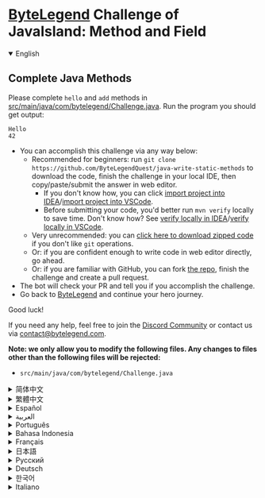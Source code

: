 # [ByteLegend](https://bytelegend.com) Challenge of JavaIsland: Method and Field

<details open='true'>
<summary>English</summary>

## Complete Java Methods

Please complete `hello` and `add` methods in [src/main/java/com/bytelegend/Challenge.java](https://github.com/ByteLegendQuest/java-write-static-methods/blob/main/src/main/java/com/bytelegend/Challenge.java). Run the program you should get output:

```
Hello
42
```

- You can accomplish this challenge via any way below:
  - Recommended for beginners: run `git clone https://github.com/ByteLegendQuest/java-write-static-methods` to download the code,
    finish the challenge in your local IDE, then copy/paste/submit the answer in web editor.
    - If you don't know how, you can click [import project into IDEA](https://github.com/ByteLegendQuest/java-write-static-methods/blob/main/docs/en/clone-and-import.md)/[import project into VSCode](https://github.com/ByteLegendQuest/java-write-static-methods/blob/main/docs/en/clone-and-import-vscode.md).
    - Before submitting your code, you'd better run `mvn verify` locally to save time. Don't know how? See [verify locally in IDEA](https://github.com/ByteLegendQuest/java-write-static-methods/blob/main/docs/en/run-mvn-verify-idea.md)/[verify locally in VSCode](https://github.com/ByteLegendQuest/java-write-static-methods/blob/main/docs/en/run-mvn-verify-vscode.md).
  - Very unrecommended: you can [click here to download zipped code](https://codeload.github.com/ByteLegendQuest/java-write-static-methods/zip/refs/heads/main) if you don't like `git` operations.
  - Or: if you are confident enough to write code in web editor directly, go ahead.
  - Or: if you are familiar with GitHub, you can fork [the repo](https://github.com/ByteLegendQuest/java-write-static-methods), finish the challenge and create a pull request.
- The bot will check your PR and tell you if you accomplish the challenge.
- Go back to [ByteLegend](https://bytelegend.com) and continue your hero journey.

Good luck!

If you need any help, feel free to join the [Discord Community](https://discord.gg/35RreUUGWt) or contact us via [contact@bytelegend.com](mailto:contact@bytelegend.com).

**Note: we only allow you to modify the following files.
Any changes to files other than the following files will be rejected:**

- `src/main/java/com/bytelegend/Challenge.java`

</details>

<details>
<summary>简体中文</summary>

## 补全Java方法

请补全[src/main/java/com/bytelegend/Challenge.java](https://github.com/ByteLegendQuest/java-write-static-methods/blob/main/src/main/java/com/bytelegend/Challenge.java)中的`hello`和`add`方法，使得程序运行输出：

```
Hello
42
```

- 你可以使用以下任意一种方法完成挑战：
  - 初学者推荐：运行`git clone https://git.bytelegend.com/ByteLegendQuest/java-write-static-methods`将代码下载到本地，在本地使用IDE调试完成后复制到网页编辑器里提交。
    - 如果你不知道怎么做，可以点击[导入IDEA](https://github.com/ByteLegendQuest/java-write-static-methods/blob/main/docs/zh_hans/clone-and-import.md)/[导入VSCode](https://github.com/ByteLegendQuest/java-write-static-methods/blob/main/docs/zh_hans/clone-and-import-vscode.md)。
    - 在提交之前，你最好先在本地运行`mvn verify`验证一下答案，以节约时间。不知道如何做？请查看[在IDEA中本地验证](https://github.com/ByteLegendQuest/java-write-static-methods/blob/main/docs/zh_hans/run-mvn-verify-idea.md)/[在VSCode中本地验证](https://github.com/ByteLegendQuest/java-write-static-methods/blob/main/docs/zh_hans/run-mvn-verify-vscode.md)。
  - 非常不推荐：如果你实在不喜欢`git`命令行操作，你可以[点击这里直接下载打包好的代码](https://ghcodeload.bytelegend.com/ByteLegendQuest/java-write-static-methods/zip/refs/heads/main)。
  - 或者：如果你非常自信不需要下载代码到本地调试，可以使用网页编辑器直接提交。
  - 或者：如果你对GitHub非常熟悉，你可以fork[这个仓库](https://github.com/ByteLegendQuest/java-write-static-methods)、完成挑战后，创建一个Pull Request。
- 机器人将会检查你的答案，告诉你你是否通过了挑战。
- 回到[字节传说](https://bytelegend.com)，然后继续你的英雄旅程。

祝你好运！

如果你需要任何帮助，欢迎加入官方玩家QQ群（在[首页](https://bytelegend.com)右下角的`联系 & 关于`菜单里可以找到入群方式）或者[Discord社区](https://discord.gg/PvmqK3hF)，或email至[contact@bytelegend.com](mailto:contact@bytelegend.com)。

**注意：我们只允许您修改以下文件，任何对其他文件的修改都会被拒绝：**

- `src/main/java/com/bytelegend/Challenge.java`

</details>

<details>
<summary>繁體中文</summary>

完整的 Java 方法
-----------

請完成`hello`並在[src/main/java/com/bytelegend/Challenge.java](https://github.com/ByteLegendQuest/java-write-static-methods/blob/main/src/main/java/com/bytelegend/Challenge.java)中`add`方法。運行你應該得到輸出的程序：

    Hello
    42
    

-   您可以通過以下任何方式完成此挑戰：
    -   建議初學者：運行`git clone https://github.com/ByteLegendQuest/java-write-static-methods`下載代碼，在本地 IDE 中完成挑戰，然後在 Web 編輯器中復制/粘貼/提交答案。
        -   如果你不知道怎麼做，你可以點擊[import project into IDEA](https://github.com/ByteLegendQuest/java-write-static-methods/blob/main/docs/en/clone-and-import.md) / [import project into VSCode](https://github.com/ByteLegendQuest/java-write-static-methods/blob/main/docs/en/clone-and-import-vscode.md) 。
        -   在提交代碼之前，您最好在本地運行`mvn verify`以節省時間。不知道怎麼樣？請參閱[在 IDEA](https://github.com/ByteLegendQuest/java-write-static-methods/blob/main/docs/en/run-mvn-verify-idea.md) [中進行本地驗證/在 VSCode 中進行本地驗證](https://github.com/ByteLegendQuest/java-write-static-methods/blob/main/docs/en/run-mvn-verify-vscode.md)。
    -   非常不推薦：如果你不喜歡`git`操作，可以[點擊這裡下載壓縮代碼](https://codeload.github.com/ByteLegendQuest/java-write-static-methods/zip/refs/heads/main)。
    -   或者：如果您有足夠的信心直接在 Web 編輯器中編寫代碼，請繼續。
    -   或者：如果你熟悉 GitHub，你可以 fork[倉庫](https://github.com/ByteLegendQuest/java-write-static-methods)，完成挑戰並創建一個拉取請求。
-   機器人會檢查你的 PR 並告訴你是否完成了挑戰。
-   回到[ByteLegend](https://bytelegend.com)繼續你的英雄之旅。

祝你好運！

如果您需要任何幫助，請隨時加入[Discord 社區](https://discord.gg/35RreUUGWt)或通過[contact@bytelegend.com](mailto:contact@bytelegend.com)聯繫我們。

**注意：我們只允許您修改以下文件。對以下文件以外的文件的任何更改都將被拒絕：**

-   `src/main/java/com/bytelegend/Challenge.java`
</details>

<details>
<summary>Español</summary>

Métodos completos de Java
-------------------------

Complete `hello` y `add` métodos en [src/main/java/com/bytelegend/Challenge.java](https://github.com/ByteLegendQuest/java-write-static-methods/blob/main/src/main/java/com/bytelegend/Challenge.java) . Ejecute el programa, debería obtener resultados:

    Hello
    42
    

-   Puede lograr este desafío de cualquier manera a continuación:
    -   Recomendado para principiantes: ejecute `git clone https://github.com/ByteLegendQuest/java-write-static-methods` para descargar el código, finalice el desafío en su IDE local, luego copie/pegue/envíe la respuesta en el editor web.
        -   Si no sabe cómo hacerlo, puede hacer clic en [importar proyecto a IDEA](https://github.com/ByteLegendQuest/java-write-static-methods/blob/main/docs/en/clone-and-import.md) / [importar proyecto a VSCode](https://github.com/ByteLegendQuest/java-write-static-methods/blob/main/docs/en/clone-and-import-vscode.md) .
        -   Antes de enviar su código, es mejor que ejecute `mvn verify` localmente para ahorrar tiempo. ¿No sabes cómo? Ver [verificar localmente en IDEA](https://github.com/ByteLegendQuest/java-write-static-methods/blob/main/docs/en/run-mvn-verify-idea.md) / [verificar localmente en VSCode](https://github.com/ByteLegendQuest/java-write-static-methods/blob/main/docs/en/run-mvn-verify-vscode.md) .
    -   Muy poco recomendado: puede [hacer clic aquí para descargar el código comprimido](https://codeload.github.com/ByteLegendQuest/java-write-static-methods/zip/refs/heads/main) si no le gustan las operaciones de `git` .
    -   O: si tiene la confianza suficiente para escribir código en el editor web directamente, adelante.
    -   O: si está familiarizado con GitHub, puede bifurcar [el repositorio](https://github.com/ByteLegendQuest/java-write-static-methods) , finalizar el desafío y crear una solicitud de extracción.
-   El bot verificará tu PR y te dirá si logras el desafío.
-   Regrese a [ByteLegend](https://bytelegend.com) y continúe su viaje de héroe.

¡Buena suerte!

Si necesita ayuda, no dude en unirse a la [comunidad de Discord](https://discord.gg/35RreUUGWt) o contáctenos a través de [contact@bytelegend.com](mailto:contact@bytelegend.com) .

**Nota: solo le permitimos modificar los siguientes archivos. Cualquier cambio en los archivos que no sean los siguientes archivos será rechazado:**

-   `src/main/java/com/bytelegend/Challenge.java`
</details>

<details>
<summary>العربية</summary>

طرق جافا الكاملة
----------------

يرجى إكمال `hello` `add` طرق في [src / main / java / com / bytelegend / Challenge.java](https://github.com/ByteLegendQuest/java-write-static-methods/blob/main/src/main/java/com/bytelegend/Challenge.java) . قم بتشغيل البرنامج الذي يجب أن تحصل على الإخراج:

 `Hello 42`

-   يمكنك إنجاز هذا التحدي بأي طريقة أدناه:
    -   يوصى به للمبتدئين: قم بتشغيل `git clone https://github.com/ByteLegendQuest/java-write-static-methods` لتنزيل الكود وإنهاء التحدي في IDE المحلي الخاص بك ، ثم نسخ / لصق / إرسال الإجابة في محرر الويب.
        -   إذا كنت لا تعرف كيف يمكنك النقر فوق [استيراد مشروع إلى IDEA](https://github.com/ByteLegendQuest/java-write-static-methods/blob/main/docs/en/clone-and-import.md) / [استيراد مشروع إلى VSCode](https://github.com/ByteLegendQuest/java-write-static-methods/blob/main/docs/en/clone-and-import-vscode.md) .
        -   قبل إرسال التعليمات البرمجية الخاصة بك ، من الأفضل تشغيل `mvn verify` محليًا لتوفير الوقت. لا أعرف كيف؟ انظر [التحقق محليًا في IDEA](https://github.com/ByteLegendQuest/java-write-static-methods/blob/main/docs/en/run-mvn-verify-idea.md) / [تحقق محليًا في VSCode](https://github.com/ByteLegendQuest/java-write-static-methods/blob/main/docs/en/run-mvn-verify-vscode.md) .
    -   غير موصى به على الإطلاق: يمكنك [النقر هنا لتنزيل رمز مضغوط](https://codeload.github.com/ByteLegendQuest/java-write-static-methods/zip/refs/heads/main) إذا كنت لا تحب عمليات `git` .
    -   أو: إذا كنت واثقًا بدرجة كافية لكتابة التعليمات البرمجية في محرر الويب مباشرةً ، فابدأ.
    -   أو: إذا كنت معتادًا على GitHub ، فيمكنك تفرع [الريبو](https://github.com/ByteLegendQuest/java-write-static-methods) وإنهاء التحدي وإنشاء طلب سحب.
-   سيتحقق الروبوت من العلاقات العامة الخاصة بك ويخبرك إذا أنجزت التحدي.
-   ارجع إلى [ByteLegend وتابع](https://bytelegend.com) رحلة بطلك.

حظ سعيد!

إذا كنت بحاجة إلى أي مساعدة ، فلا تتردد في الانضمام إلى [مجتمع Discord](https://discord.gg/35RreUUGWt) أو الاتصال بنا عبر [contact@bytelegend.com](mailto:contact@bytelegend.com) .

**ملاحظة: نسمح لك فقط بتعديل الملفات التالية. سيتم رفض أي تغييرات يتم إجراؤها على الملفات بخلاف الملفات التالية:**

-   `src/main/java/com/bytelegend/Challenge.java`
</details>

<details>
<summary>Português</summary>

Métodos Java Completos
----------------------

Por favor, complete `hello` e `add` métodos em [src/main/java/com/bytelegend/Challenge.java](https://github.com/ByteLegendQuest/java-write-static-methods/blob/main/src/main/java/com/bytelegend/Challenge.java) . Execute o programa que você deve obter a saída:

    Hello
    42
    

-   Você pode realizar este desafio de qualquer maneira abaixo:
    -   Recomendado para iniciantes: execute `git clone https://github.com/ByteLegendQuest/java-write-static-methods` para baixar o código, termine o desafio em seu IDE local e copie/cole/envie a resposta no editor da web.
        -   Se você não sabe como, você pode clicar em [importar projeto para IDEA](https://github.com/ByteLegendQuest/java-write-static-methods/blob/main/docs/en/clone-and-import.md) / [importar projeto para VSCode](https://github.com/ByteLegendQuest/java-write-static-methods/blob/main/docs/en/clone-and-import-vscode.md) .
        -   Antes de enviar seu código, é melhor você executar `mvn verify` localmente para economizar tempo. Não sei como? Consulte [verificar localmente em IDEA](https://github.com/ByteLegendQuest/java-write-static-methods/blob/main/docs/en/run-mvn-verify-idea.md) / [verificar localmente em VSCode](https://github.com/ByteLegendQuest/java-write-static-methods/blob/main/docs/en/run-mvn-verify-vscode.md) .
    -   Muito não recomendado: você pode [clicar aqui para baixar o código zipado](https://codeload.github.com/ByteLegendQuest/java-write-static-methods/zip/refs/heads/main) se não gostar das operações do `git` .
    -   Ou: se você estiver confiante o suficiente para escrever código diretamente no editor da web, vá em frente.
    -   Ou: se você estiver familiarizado com o GitHub, você pode bifurcar [o repo](https://github.com/ByteLegendQuest/java-write-static-methods) , finalizar o desafio e criar um pull request.
-   O bot verificará seu PR e informará se você cumprir o desafio.
-   Volte para [ByteLegend](https://bytelegend.com) e continue sua jornada de herói.

Boa sorte!

Se precisar de ajuda, sinta-se à vontade para se juntar à [Comunidade Discord](https://discord.gg/35RreUUGWt) ou entre em contato conosco via [contact@bytelegend.com](mailto:contact@bytelegend.com) .

**Nota: só permitimos que você modifique os seguintes arquivos. Quaisquer alterações em arquivos que não sejam os arquivos a seguir serão rejeitadas:**

-   `src/main/java/com/bytelegend/Challenge.java`
</details>

<details>
<summary>Bahasa Indonesia</summary>

Metode Java Lengkap
-------------------

Harap lengkapi `hello` dan `add` metode di [src/main/java/com/bytelegend/Challenge.java](https://github.com/ByteLegendQuest/java-write-static-methods/blob/main/src/main/java/com/bytelegend/Challenge.java) . Jalankan program yang seharusnya Anda dapatkan:

    Hello
    42
    

-   Anda dapat menyelesaikan tantangan ini melalui cara apa pun di bawah ini:
    -   Direkomendasikan untuk pemula: jalankan `git clone https://github.com/ByteLegendQuest/java-write-static-methods` untuk mengunduh kode, selesaikan tantangan di IDE lokal Anda, lalu salin/tempel/kirim jawabannya di editor web.
        -   Jika Anda tidak tahu caranya, Anda bisa mengklik [import project into IDEA](https://github.com/ByteLegendQuest/java-write-static-methods/blob/main/docs/en/clone-and-import.md) / [import project into VSCode](https://github.com/ByteLegendQuest/java-write-static-methods/blob/main/docs/en/clone-and-import-vscode.md) .
        -   Sebelum mengirimkan kode Anda, Anda sebaiknya menjalankan `mvn verify` secara lokal untuk menghemat waktu. Tidak tahu bagaimana? Lihat [verifikasi secara lokal di IDEA](https://github.com/ByteLegendQuest/java-write-static-methods/blob/main/docs/en/run-mvn-verify-idea.md) / [verifikasi secara lokal di VSCode](https://github.com/ByteLegendQuest/java-write-static-methods/blob/main/docs/en/run-mvn-verify-vscode.md) .
    -   Sangat tidak direkomendasikan: Anda dapat [mengklik di sini untuk mengunduh kode zip](https://codeload.github.com/ByteLegendQuest/java-write-static-methods/zip/refs/heads/main) jika Anda tidak menyukai operasi `git` .
    -   Atau: jika Anda cukup percaya diri untuk menulis kode di editor web secara langsung, silakan.
    -   Atau: jika Anda terbiasa dengan GitHub, Anda dapat melakukan fork [repo](https://github.com/ByteLegendQuest/java-write-static-methods) , menyelesaikan tantangan, dan membuat permintaan tarik.
-   Bot akan memeriksa PR Anda dan memberi tahu Anda jika Anda menyelesaikan tantangan.
-   Kembali ke [ByteLegend](https://bytelegend.com) dan lanjutkan perjalanan pahlawan Anda.

Semoga beruntung!

Jika Anda memerlukan bantuan, jangan ragu untuk bergabung dengan [Komunitas Discord](https://discord.gg/35RreUUGWt) atau hubungi kami melalui [contact@bytelegend.com](mailto:contact@bytelegend.com) .

**Catatan: kami hanya mengizinkan Anda untuk mengubah file berikut. Setiap perubahan pada file selain file berikut akan ditolak:**

-   `src/main/java/com/bytelegend/Challenge.java`
</details>

<details>
<summary>Français</summary>

Méthodes Java complètes
-----------------------

Veuillez compléter `hello` et `add` méthodes dans [src/main/java/com/bytelegend/Challenge.java](https://github.com/ByteLegendQuest/java-write-static-methods/blob/main/src/main/java/com/bytelegend/Challenge.java) . Exécutez le programme, vous devriez obtenir la sortie :

    Hello
    42
    

-   Vous pouvez accomplir ce défi de n'importe quelle manière ci-dessous:
    -   Recommandé pour les débutants : exécutez `git clone https://github.com/ByteLegendQuest/java-write-static-methods` pour télécharger le code, terminez le défi dans votre IDE local, puis copiez/collez/soumettez la réponse dans l'éditeur Web.
        -   Si vous ne savez pas comment, vous pouvez cliquer sur [importer le projet dans IDEA](https://github.com/ByteLegendQuest/java-write-static-methods/blob/main/docs/en/clone-and-import.md) / [importer le projet dans VSCode](https://github.com/ByteLegendQuest/java-write-static-methods/blob/main/docs/en/clone-and-import-vscode.md) .
        -   Avant de soumettre votre code, vous feriez mieux d'exécuter `mvn verify` localement pour gagner du temps. Vous ne savez pas comment ? Voir [vérifier localement dans IDEA](https://github.com/ByteLegendQuest/java-write-static-methods/blob/main/docs/en/run-mvn-verify-idea.md) / [vérifier localement dans VSCode](https://github.com/ByteLegendQuest/java-write-static-methods/blob/main/docs/en/run-mvn-verify-vscode.md) .
    -   Très déconseillé : vous pouvez [cliquer ici pour télécharger le code compressé](https://codeload.github.com/ByteLegendQuest/java-write-static-methods/zip/refs/heads/main) si vous n'aimez pas les opérations `git` .
    -   Ou : si vous êtes suffisamment confiant pour écrire du code directement dans l'éditeur Web, continuez.
    -   Ou : si vous êtes familier avec GitHub, vous pouvez forker [le dépôt](https://github.com/ByteLegendQuest/java-write-static-methods) , terminer le défi et créer une demande d'extraction.
-   Le bot vérifiera votre PR et vous dira si vous accomplissez le défi.
-   Retournez à [ByteLegend](https://bytelegend.com) et continuez votre voyage de héros.

Bonne chance!

Si vous avez besoin d'aide, n'hésitez pas à rejoindre la [communauté Discord](https://discord.gg/35RreUUGWt) ou à nous contacter via [contact@bytelegend.com](mailto:contact@bytelegend.com) .

**Remarque : nous vous autorisons uniquement à modifier les fichiers suivants. Toute modification de fichiers autres que les fichiers suivants sera rejetée :**

-   `src/main/java/com/bytelegend/Challenge.java`
</details>

<details>
<summary>日本語</summary>

完全なJavaメソッド
-----------

`hello`を完了し、 [src / main / java / com / bytelegend/Challenge.java](https://github.com/ByteLegendQuest/java-write-static-methods/blob/main/src/main/java/com/bytelegend/Challenge.java)にメソッドを`add`してください。出力が得られるはずのプログラムを実行します。

    Hello
    42
    

-   この課題は、以下のいずれかの方法で達成できます。
    -   初心者に推奨： `git clone https://github.com/ByteLegendQuest/java-write-static-methods`を実行してコードをダウンロードし、ローカルIDEでチャレンジを終了してから、Webエディターで回答をコピー/貼り付け/送信します。
        -   方法がわからない場合は、\[ [プロジェクトをIDEAにインポート](https://github.com/ByteLegendQuest/java-write-static-methods/blob/main/docs/en/clone-and-import.md)\]/\[ [プロジェクトをVSCodeにインポート](https://github.com/ByteLegendQuest/java-write-static-methods/blob/main/docs/en/clone-and-import-vscode.md)\]をクリックできます。
        -   コードを送信する前に、時間を節約するためにローカルで`mvn verify`実行することをお勧めします。方法がわかりませんか？ [IDEAでローカルに](https://github.com/ByteLegendQuest/java-write-static-methods/blob/main/docs/en/run-mvn-verify-idea.md)[検証する/VSCodeでローカルに](https://github.com/ByteLegendQuest/java-write-static-methods/blob/main/docs/en/run-mvn-verify-vscode.md)検証するを参照してください。
    -   非常に推奨されていません`git`操作が気に入らない場合は、 [ここをクリックしてzipコードをダウンロード](https://codeload.github.com/ByteLegendQuest/java-write-static-methods/zip/refs/heads/main)できます。
    -   または：Webエディターで直接コードを記述できる自信がある場合は、先に進んでください。
    -   または：GitHubに精通している場合は[、リポジトリ](https://github.com/ByteLegendQuest/java-write-static-methods)をフォークしてチャレンジを終了し、プルリクエストを作成できます。
-   ボットはPRをチェックし、チャレンジを達成したかどうかを通知します。
-   [ByteLegend](https://bytelegend.com)に戻り、ヒーローの旅を続けてください。

幸運を！

ヘルプが必要な場合は、 [Discordコミュニティ](https://discord.gg/35RreUUGWt)に参加するか、contact [@bytelegend.com](mailto:contact@bytelegend.com)からお問い合わせください。

**注：変更できるのは次のファイルのみです。次のファイル以外のファイルへの変更は拒否されます。**

-   `src/main/java/com/bytelegend/Challenge.java`
</details>

<details>
<summary>Русский</summary>

Полные методы Java
------------------

Пожалуйста, завершите `hello` и `add` методы в [src/main/java/com/bytelegend/Challenge.java](https://github.com/ByteLegendQuest/java-write-static-methods/blob/main/src/main/java/com/bytelegend/Challenge.java) . Запустите программу, вы должны получить вывод:

    Hello
    42
    

-   Вы можете выполнить эту задачу любым способом, указанным ниже:
    -   Рекомендуется для начинающих: запустите `git clone https://github.com/ByteLegendQuest/java-write-static-methods` , чтобы загрузить код, завершите задание в локальной среде IDE, затем скопируйте/вставьте/отправьте ответ в веб-редакторе.
        -   Если вы не знаете как, вы можете нажать [импортировать проект в IDEA](https://github.com/ByteLegendQuest/java-write-static-methods/blob/main/docs/en/clone-and-import.md) / [импортировать проект в VSCode](https://github.com/ByteLegendQuest/java-write-static-methods/blob/main/docs/en/clone-and-import-vscode.md) .
        -   Перед отправкой кода вам лучше запустить `mvn verify` локально, чтобы сэкономить время. Не знаете как? См. « [Проверить локально в IDEA](https://github.com/ByteLegendQuest/java-write-static-methods/blob/main/docs/en/run-mvn-verify-idea.md) / [проверить локально в VSCode»](https://github.com/ByteLegendQuest/java-write-static-methods/blob/main/docs/en/run-mvn-verify-vscode.md) .
    -   Крайне не рекомендуется: вы можете [нажать здесь, чтобы загрузить заархивированный код](https://codeload.github.com/ByteLegendQuest/java-write-static-methods/zip/refs/heads/main) , если вам не нравятся операции `git` .
    -   Или: если вы достаточно уверены, чтобы писать код напрямую в веб-редакторе, вперед.
    -   Или: если вы знакомы с GitHub, вы можете разветвить [репозиторий](https://github.com/ByteLegendQuest/java-write-static-methods) , выполнить задание и создать запрос на включение.
-   Бот проверит ваш PR и сообщит, выполнили ли вы задание.
-   Вернитесь в [ByteLegend](https://bytelegend.com) и продолжайте свое героическое путешествие.

Удачи!

Если вам нужна помощь, присоединяйтесь к [сообществу Discord](https://discord.gg/35RreUUGWt) или свяжитесь с нами по [адресу contact@bytelegend.com](mailto:contact@bytelegend.com) .

**Примечание: мы разрешаем вам изменять только следующие файлы. Любые изменения в файлах, кроме следующих файлов, будут отклонены:**

-   `src/main/java/com/bytelegend/Challenge.java`
</details>

<details>
<summary>Deutsch</summary>

Vollständige Java-Methoden
--------------------------

Bitte vervollständigen Sie `hello` und `add` Methoden in [src/main/java/com/bytelegend/Challenge.java hinzu](https://github.com/ByteLegendQuest/java-write-static-methods/blob/main/src/main/java/com/bytelegend/Challenge.java) . Führen Sie das Programm aus, das Sie erhalten sollten:

    Hello
    42
    

-   Sie können diese Herausforderung auf eine der folgenden Arten meistern:
    -   Empfohlen für Anfänger: Führen Sie `git clone https://github.com/ByteLegendQuest/java-write-static-methods` aus, um den Code herunterzuladen, beenden Sie die Herausforderung in Ihrer lokalen IDE und kopieren/fügen Sie dann die Antwort im Web-Editor ein/übermitteln Sie sie.
        -   Wenn Sie nicht wissen wie, können Sie auf [Projekt in IDEA](https://github.com/ByteLegendQuest/java-write-static-methods/blob/main/docs/en/clone-and-import.md) [importieren / Projekt in VSCode importieren klicken](https://github.com/ByteLegendQuest/java-write-static-methods/blob/main/docs/en/clone-and-import-vscode.md) .
        -   Bevor Sie Ihren Code einreichen, sollten Sie `mvn verify` besser lokal ausführen, um Zeit zu sparen. Sie wissen nicht wie? Siehe [Lokal verifizieren in IDEA](https://github.com/ByteLegendQuest/java-write-static-methods/blob/main/docs/en/run-mvn-verify-idea.md) / [Lokal verifizieren in VSCode](https://github.com/ByteLegendQuest/java-write-static-methods/blob/main/docs/en/run-mvn-verify-vscode.md) .
    -   Sehr nicht zu empfehlen: Sie können [hier klicken, um den gezippten Code herunterzuladen,](https://codeload.github.com/ByteLegendQuest/java-write-static-methods/zip/refs/heads/main) wenn Sie `git` -Operationen nicht mögen.
    -   Oder: Wenn Sie sicher genug sind, Code direkt im Web-Editor zu schreiben, fahren Sie fort.
    -   Oder: Wenn Sie sich mit GitHub auskennen, können Sie [das Repo forken](https://github.com/ByteLegendQuest/java-write-static-methods) , die Challenge beenden und einen Pull-Request erstellen.
-   Der Bot überprüft Ihre PR und teilt Ihnen mit, ob Sie die Herausforderung meistern.
-   Gehen Sie zurück zu [ByteLegend](https://bytelegend.com) und setzen Sie Ihre Heldenreise fort.

Viel Glück!

Wenn Sie Hilfe benötigen, können Sie sich gerne der [Discord Community](https://discord.gg/35RreUUGWt) anschließen oder uns über [contact@bytelegend.com kontaktieren](mailto:contact@bytelegend.com) .

**Hinweis: Wir erlauben Ihnen nur, die folgenden Dateien zu ändern. Alle Änderungen an anderen Dateien als den folgenden Dateien werden abgelehnt:**

-   `src/main/java/com/bytelegend/Challenge.java`
</details>

<details>
<summary>한국어</summary>

완전한 자바 메소드
----------

`hello` 를 완료하고 [src/main/java/com/bytelegend/Challenge.java](https://github.com/ByteLegendQuest/java-write-static-methods/blob/main/src/main/java/com/bytelegend/Challenge.java) 에 메소드를 `add` . 출력을 받아야 하는 프로그램을 실행합니다.

    Hello
    42
    

-   아래 방법을 통해 이 챌린지를 완료할 수 있습니다.
    -   초보자를 위한 권장 사항: `git clone https://github.com/ByteLegendQuest/java-write-static-methods` 를 실행하여 코드를 다운로드하고 로컬 IDE에서 챌린지를 완료한 다음 웹 편집기에서 답변을 복사/붙여넣기/제출합니다.
        -   방법을 모르는 경우 [프로젝트를 IDEA로](https://github.com/ByteLegendQuest/java-write-static-methods/blob/main/docs/en/clone-and-import.md) [가져오기 / 프로젝트를 VSCode로 가져](https://github.com/ByteLegendQuest/java-write-static-methods/blob/main/docs/en/clone-and-import-vscode.md) 오기를 클릭할 수 있습니다.
        -   코드를 제출하기 전에 시간을 절약하기 위해 로컬에서 `mvn verify` 를 실행하는 것이 좋습니다. 방법을 모르십니까? [IDEA에서 로컬로](https://github.com/ByteLegendQuest/java-write-static-methods/blob/main/docs/en/run-mvn-verify-idea.md) [확인/VSCode에서 로컬로](https://github.com/ByteLegendQuest/java-write-static-methods/blob/main/docs/en/run-mvn-verify-vscode.md) 확인을 참조하세요.
    -   매우 권장하지 않음: `git` 작업이 마음에 들지 않으면 [여기를 클릭하여 압축 코드를 다운로드](https://codeload.github.com/ByteLegendQuest/java-write-static-methods/zip/refs/heads/main) 할 수 있습니다.
    -   또는 웹 편집기에서 직접 코드를 작성할 만큼 자신이 있다면 계속 진행하십시오.
    -   또는 GitHub에 익숙하다면 리포지토리를 분기 [하고](https://github.com/ByteLegendQuest/java-write-static-methods) 챌린지를 완료하고 풀 요청을 생성할 수 있습니다.
-   봇은 PR을 확인하고 도전 과제를 달성했는지 알려줍니다.
-   [ByteLegend](https://bytelegend.com) 로 돌아가 영웅 여정을 계속하세요.

행운을 빕니다!

도움이 필요하면 언제든지 [Discord 커뮤니티](https://discord.gg/35RreUUGWt) 에 가입하거나 [contact@bytelegend.com](mailto:contact@bytelegend.com) 을 통해 문의하세요.

**참고: 다음 파일만 수정할 수 있습니다. 다음 파일 이외의 파일에 대한 변경 사항은 거부됩니다.**

-   `src/main/java/com/bytelegend/Challenge.java`
</details>

<details>
<summary>Italiano</summary>

Completare i metodi Java
------------------------

Si prega di completare `hello` e `add` metodi in [src/main/java/com/bytelegend/Challenge.java](https://github.com/ByteLegendQuest/java-write-static-methods/blob/main/src/main/java/com/bytelegend/Challenge.java) . Esegui il programma dovresti ottenere l'output:

    Hello
    42
    

-   Puoi portare a termine questa sfida in qualsiasi modo di seguito:
    -   Consigliato per i principianti: esegui `git clone https://github.com/ByteLegendQuest/java-write-static-methods` per scaricare il codice, completa la sfida nel tuo IDE locale, quindi copia/incolla/invia la risposta nell'editor web.
        -   Se non sai come fare, puoi fare clic su [importa progetto in IDEA](https://github.com/ByteLegendQuest/java-write-static-methods/blob/main/docs/en/clone-and-import.md) / [importa progetto in VSCode](https://github.com/ByteLegendQuest/java-write-static-methods/blob/main/docs/en/clone-and-import-vscode.md) .
        -   Prima di inviare il codice, è meglio eseguire `mvn verify` in locale per risparmiare tempo. Non sai come? Vedere [verifica in locale in IDEA](https://github.com/ByteLegendQuest/java-write-static-methods/blob/main/docs/en/run-mvn-verify-idea.md) / [verifica in locale in VSCode](https://github.com/ByteLegendQuest/java-write-static-methods/blob/main/docs/en/run-mvn-verify-vscode.md) .
    -   Molto sconsigliato: puoi fare [clic qui per scaricare il codice zippato](https://codeload.github.com/ByteLegendQuest/java-write-static-methods/zip/refs/heads/main) se non ti piacciono le operazioni `git` .
    -   Oppure: se sei abbastanza sicuro da scrivere il codice direttamente nell'editor web, vai avanti.
    -   Oppure: se hai familiarità con GitHub, puoi eseguire il fork [del repository](https://github.com/ByteLegendQuest/java-write-static-methods) , completare la sfida e creare una richiesta pull.
-   Il bot controllerà il tuo PR e ti dirà se hai superato la sfida.
-   Torna a [ByteLegend](https://bytelegend.com) e continua il tuo viaggio da eroe.

Buona fortuna!

Se hai bisogno di aiuto, non esitare a unirti alla [community di Discord](https://discord.gg/35RreUUGWt) o contattaci tramite [contact@bytelegend.com](mailto:contact@bytelegend.com) .

**Nota: ti permettiamo solo di modificare i seguenti file. Eventuali modifiche ai file diversi dai seguenti file verranno rifiutate:**

-   `src/main/java/com/bytelegend/Challenge.java`
</details>
